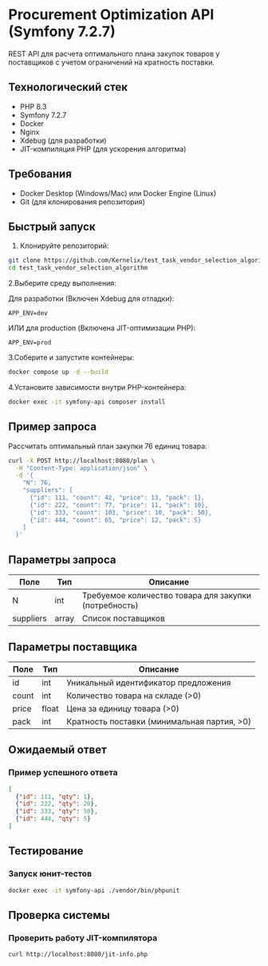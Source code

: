 # Procurement Optimization API (Symfony 7.2.7)

REST API для расчета оптимального плана закупок товаров у поставщиков с учетом ограничений на кратность поставки.

## Технологический стек
- PHP 8.3
- Symfony 7.2.7
- Docker
- Nginx
- Xdebug (для разработки)
- JIT-компиляция PHP (для ускорения алгоритма)

## Требования
- Docker Desktop (Windows/Mac) или Docker Engine (Linux)
- Git (для клонирования репозитория)

## Быстрый запуск

1. Клонируйте репозиторий:
```bash
git clone https://github.com/Kernelix/test_task_vendor_selection_algorithm.git
cd test_task_vendor_selection_algorithm
```
2.Выберите среду выполнения:

Для разработки (Включен Xdebug для отладки):
```env 
APP_ENV=dev
```
ИЛИ для production (Включена JIT-оптимизации PHP):
```env 
APP_ENV=prod
```

3.Соберите и запустите контейнеры:
```bash 
docker compose up -d --build
```
4.Установите зависимости внутри PHP-контейнера:
```bash 
docker exec -it symfony-api composer install
```

## Пример запроса

Рассчитать оптимальный план закупки 76 единиц товара:

```bash
curl -X POST http://localhost:8080/plan \
  -H "Content-Type: application/json" \
  -d '{
    "N": 76,
    "suppliers": [
      {"id": 111, "count": 42, "price": 13, "pack": 1},
      {"id": 222, "count": 77, "price": 11, "pack": 10},
      {"id": 333, "count": 103, "price": 10, "pack": 50},
      {"id": 444, "count": 65, "price": 12, "pack": 5}
    ]
  }'
```

## Параметры запроса

| Поле      | Тип    | Описание                                                                 |
|-----------|--------|--------------------------------------------------------------------------|
| N          | int    | Требуемое количество товара для закупки (потребность)                   |
| suppliers | array  | Список поставщиков                                                      |

## Параметры поставщика

| Поле  | Тип    | Описание                                                                 |
|-------|--------|--------------------------------------------------------------------------|
| id    | int    | Уникальный идентификатор предложения                                    |
| count | int    | Количество товара на складе (>0)                                        |
| price | float  | Цена за единицу товара (>0)                                             |
| pack  | int    | Кратность поставки (минимальная партия, >0)                             |

## Ожидаемый ответ

### Пример успешного ответа
```json
[
  {"id": 111, "qty": 1},
  {"id": 222, "qty": 20},
  {"id": 333, "qty": 50},
  {"id": 444, "qty": 5}
]
```

## Тестирование

### Запуск юнит-тестов
```bash
docker exec -it symfony-api ./vendor/bin/phpunit
```

## Проверка системы

### Проверить работу JIT-компилятора
```bash
curl http://localhost:8080/jit-info.php